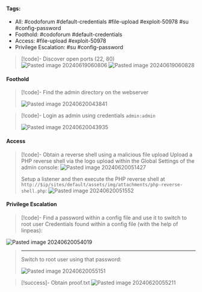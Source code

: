 #### Tags:
- All: #codoforum #default-credentials #file-upload #exploit-50978 #su #config-password
- Foothold: #codoforum #default-credentials 
- Access: #file-upload #exploit-50978 
- Privilege Escalation: #su #config-password

>[!code]- Discover open ports (22, 80)
>![Pasted image 20240619060806](/Images/Pasted%20image%2020240619060806.png)
>![Pasted image 20240619060828](/Images/Pasted%20image%2020240619060828.png)
#### Foothold

>[!code]- Find the admin directory on the webserver
>
>![Pasted image 20240620043841](/Images/Pasted%20image%2020240620043841.png)

>[!code]- Login as admin using credentials `admin:admin`
>
>![Pasted image 20240620043935](/Images/Pasted%20image%2020240620043935.png)
#### Access

>[!code]- Obtain a reverse shell using a malicious file upload
>Upload a PHP reverse shell via the logo upload within the Global Settings of the admin console:
>![Pasted image 20240620051427](/Images/Pasted%20image%2020240620051427.png)
>
>Setup a listener and then execute the PHP reverse shell at `http://$ip/sites/default/assets/img/attachments/php-reverse-shell.php`:
>![Pasted image 20240620051552](/Images/Pasted%20image%2020240620051552.png)
#### Privilege Escalation

>[!code]- Find a password within a config file and use it to switch to root user
>Credentials found within a config file (with the help of linpeas):
>
![Pasted image 20240620054019](/Images/Pasted%20image%2020240620054019.png)
>___
>
>Switch to root user using that password:
>
>![Pasted image 20240620055151](/Images/Pasted%20image%2020240620055151.png)
>

>[!success]- Obtain proof.txt
>![Pasted image 20240620055211](/Images/Pasted%20image%2020240620055211.png)

